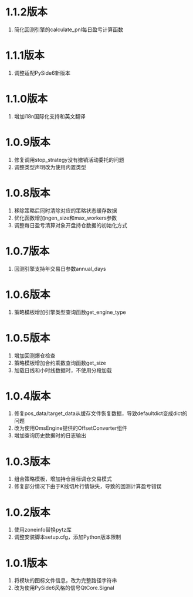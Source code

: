 # 1.1.2版本

1. 简化回测引擎的calculate_pnl每日盈亏计算函数

# 1.1.1版本

1. 调整适配PySide6新版本

# 1.1.0版本

1. 增加i18n国际化支持和英文翻译

# 1.0.9版本

1. 修复调用stop_strategy没有撤销活动委托的问题
2. 调整类型声明改为使用内置类型

# 1.0.8版本

1. 移除策略后同时清除对应的策略状态缓存数据
2. 优化函数增加ngen_size和max_workers参数
3. 调整每日盈亏清算对象开盘持仓数据的初始化方式

# 1.0.7版本

1. 回测引擎支持年交易日参数annual_days

# 1.0.6版本

1. 策略模板增加引擎类型查询函数get_engine_type

# 1.0.5版本

1. 增加回测爆仓检查
2. 策略模板增加合约乘数查询函数get_size
3. 加载日线和小时线数据时，不使用分段加载


# 1.0.4版本

1. 修复pos_data/target_data从缓存文件恢复数据，导致defaultdict变成dict的问题
2. 改为使用OmsEngine提供的OffsetConverter组件
3. 增加查询历史数据时的日志输出


# 1.0.3版本

1. 组合策略模板，增加持仓目标调仓交易模式
2. 修复部分情况下由于K线切片行情缺失，导致的回测计算盈亏错误

# 1.0.2版本

1. 使用zoneinfo替换pytz库
2. 调整安装脚本setup.cfg，添加Python版本限制

# 1.0.1版本

1. 将模块的图标文件信息，改为完整路径字符串
2. 改为使用PySide6风格的信号QtCore.Signal